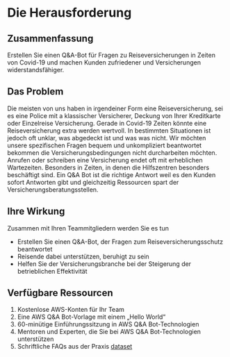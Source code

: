# Die Herausforderung
## Zusammenfassung
Erstellen Sie einen Q&A-Bot für Fragen zu Reiseversicherungen in Zeiten von Covid-19 und
machen Kunden zufriedener und Versicherungen widerstandsfähiger.

## Das Problem
Die meisten von uns haben in irgendeiner Form eine Reiseversicherung, sei es eine Police mit a
klassischer Versicherer, Deckung von Ihrer Kreditkarte oder Einzelreise
Versicherung. Gerade in Covid-19 Zeiten könnte eine Reiseversicherung extra werden
wertvoll. In bestimmten Situationen ist jedoch oft unklar, was abgedeckt ist und was
was nicht. Wir möchten unsere spezifischen Fragen bequem und unkompliziert beantwortet bekommen
die Versicherungsbedingungen nicht durcharbeiten möchten. Anrufen oder schreiben
eine Versicherung endet oft mit erheblichen Wartezeiten. Besonders in
Zeiten, in denen die Hilfszentren besonders beschäftigt sind. Ein Q&A Bot ist die richtige Antwort
weil es den Kunden sofort Antworten gibt und gleichzeitig Ressourcen spart
der Versicherungsberatungsstellen.

## Ihre Wirkung
Zusammen mit Ihren Teammitgliedern werden Sie es tun
* Erstellen Sie einen Q&A-Bot, der Fragen zum Reiseversicherungsschutz beantwortet
* Reisende dabei unterstützen, beruhigt zu sein
* Helfen Sie der Versicherungsbranche bei der Steigerung der betrieblichen Effektivität

## Verfügbare Ressourcen
1. Kostenlose AWS-Konten für Ihr Team
1. Eine AWS Q&A Bot-Vorlage mit einem „Hello World“
1. 60-minütige Einführungssitzung in AWS Q&A Bot-Technologien
1. Mentoren und Experten, die Sie bei AWS Q&A Bot-Technologien unterstützen
1. Schriftliche FAQs aus der Praxis [dataset](./Dataset.md)
